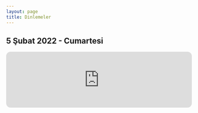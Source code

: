 ```yaml
---
layout: page
title: Dinlemeler
---
```


## 5 Şubat 2022 - Cumartesi

<iframe style="border-radius:12px" src="https://open.spotify.com/embed/episode/3EQmmOt8vFNLORacU3PsZb?utm_source=generator&theme=0" width="100%" height="152" frameBorder="0" allowfullscreen="" allow="autoplay; clipboard-write; encrypted-media; fullscreen; picture-in-picture"></iframe>